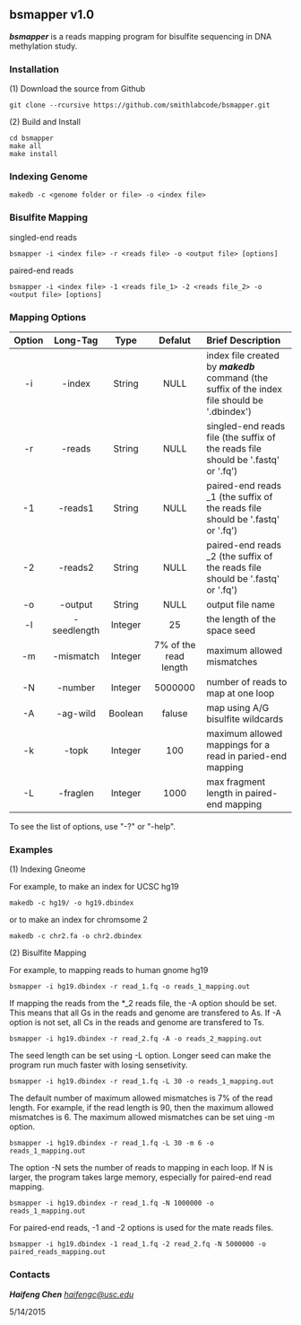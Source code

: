 ## bsmapper v1.0 ##

***bsmapper*** is a reads mapping program for bisulfite sequencing in DNA methylation study.


### Installation ###
(1) Download the source from Github 

    git clone --rcursive https://github.com/smithlabcode/bsmapper.git

(2) Build and Install
    
    cd bsmapper
    make all
    make install


### Indexing Genome ###
    
    makedb -c <genome folder or file> -o <index file>

### Bisulfite Mapping ###

singled-end reads

    bsmapper -i <index file> -r <reads file> -o <output file> [options]

paired-end reads

    bsmapper -i <index file> -1 <reads file_1> -2 <reads file_2> -o <output file> [options]


### Mapping Options ###


| Option | Long-Tag | Type | Defalut | Brief Description |
| :-------------: |:-------------:|:-----:|:-----:| :-----|
| -i      | -index | String | NULL |index file created by ***makedb*** command (the suffix of the index file should be '.dbindex') |
| -r      | -reads | String | NULL | singled-end reads file (the suffix of the reads file should be '.fastq' or '.fq') |
| -1      | -reads1 | String | NULL | paired-end reads _1 (the suffix of the reads file should be '.fastq' or '.fq') |
| -2      | -reads2 | String | NULL | paired-end reads _2 (the suffix of the reads file should be '.fastq' or '.fq') |
| -o      | -output | String | NULL | output file name |
| -l      | -seedlength | Integer | 25 | the length of the space seed |
| -m      | -mismatch | Integer | 7% of the read length | maximum allowed mismatches |
| -N      | -number | Integer | 5000000 | number of reads to map at one loop |
| -A      | -ag-wild | Boolean | faluse | map using A/G bisulfite wildcards |
| -k      | -topk | Integer | 100 | maximum allowed mappings for a read in paried-end mapping|
| -L      | -fraglen | Integer | 1000 | max fragment length in paired-end mapping |

To see the list of options, use "-?" or "-help".


### Examples ###

(1) Indexing Gneome

For example, to make an index for UCSC hg19

	makedb -c hg19/ -o hg19.dbindex
   
or to make an index for chromsome 2

	makedb -c chr2.fa -o chr2.dbindex
    
    
(2) Bisulfite Mapping

For example, to mapping reads to human gnome hg19

	bsmapper -i hg19.dbindex -r read_1.fq -o reads_1_mapping.out
    
If mapping the reads from the *_2 reads file, the -A option should be set. This means that all Gs in the reads and genome are transfered to As. If -A option is not set, all Cs in the reads and genome are transfered to Ts.

    bsmapper -i hg19.dbindex -r read_2.fq -A -o reads_2_mapping.out
    
The seed length can be set using -L option. Longer seed can make the program run much faster with losing sensetivity.

    bsmapper -i hg19.dbindex -r read_1.fq -L 30 -o reads_1_mapping.out
    
The default number of maximum allowed mismatches is 7% of the read length. For example, if the read length is 90, then the maximum allowed mismatches is 6. The maximum allowed mismatches can be set uing -m option.

    bsmapper -i hg19.dbindex -r read_1.fq -L 30 -m 6 -o reads_1_mapping.out
    
The option -N sets the number of reads to mapping in each loop. If N is larger, the program takes large memory, especially for paired-end read mapping.
    
    bsmapper -i hg19.dbindex -r read_1.fq -N 1000000 -o reads_1_mapping.out
    
For paired-end reads, -1 and -2 options is used for the mate reads files.
    
    bsmapper -i hg19.dbindex -1 read_1.fq -2 read_2.fq -N 5000000 -o paired_reads_mapping.out
    
    
    
### Contacts ###

***Haifeng Chen***   *haifengc@usc.edu*


5/14/2015
